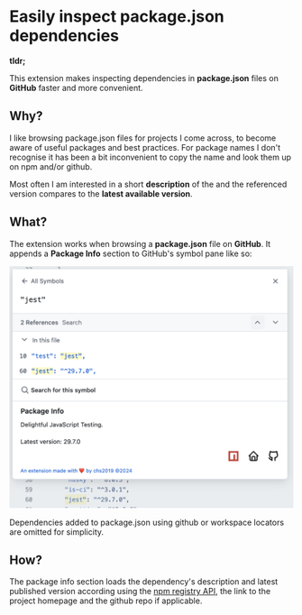 # Easily inspect package.json dependencies

**tldr;**

This extension makes inspecting dependencies in **package.json** files on **GitHub** faster and more convenient.

## Why?

I like browsing package.json files for projects I come across, to become aware of useful packages and best practices. For package names I don't recognise it has been a bit inconvenient to copy the name and look them up on npm and/or github. 

Most often I am interested in a short **description** of the and the referenced version compares to the **latest available version**. 

## What?

The extension works when browsing a **package.json** file on **GitHub**. It appends a **Package Info** section to GitHub's symbol pane like so:

![screenshot](screenshot.png)


Dependencies added to package.json using github or workspace locators are omitted for simplicity. 

## How?

The package info section loads the dependency's description and latest published version according using the [npm registry API](https://registry.npmjs.org/), the link to the project homepage and the github repo if applicable.